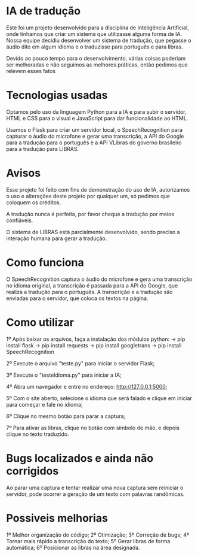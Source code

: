 # IA de tradução
 
Este foi um projeto desenvolvido para a disciplina de Inteligência Artificial, onde tínhamos que criar um sistema que utilizasse alguma forma de IA. Nossa equipe decidiu desenvolver um sistema de tradução, que pegasse o áudio dito em algum idioma e o traduzisse para português e para libras.

Devido ao pouco tempo para o desenvolvimento, várias coisas poderiam ser melhoradas e não seguimos as melhores práticas, então pedimos que relevem esses fatos

# Tecnologias usadas

Optamos pelo uso da linguagem Python para a IA e para subir o servidor, HTML e CSS para o visual e JavaScript para dar funcionalidade ao HTML.

Usamos o Flask para criar um servidor local, o SpeechRecognition para capturar o áudio do microfone e gerar uma transcrição, a API do Google para a tradução para o português e a API VLibras do governo brasileiro para a tradução para LIBRAS.

# Avisos

Esse projeto foi feito com fins de demonstração do uso de IA, autorizamos o uso e alterações deste projeto por qualquer um, só pedimos que coloquem os créditos.

A tradução nunca é perfeita, por favor cheque a tradução por meios confiáveis.

O sistema de LIBRAS está parcialmente desenvolvido, sendo preciso a interação humana para gerar a tradução.

# Como funciona

O SpeechRecognition captura o áudio do microfone e gera uma transcrição no idioma original, a transcrição é passada para a API do Google, que realiza a tradução para o português. A transcrição e a tradução são enviadas para o servidor, que coloca os textos na página.

# Como utilizar

1º Após baixar os arquivos, faça a instalação dos módulos python:
    → pip install flask
    → pip install requests
    → pip install googletrans
    → pip install SpeechRecognition

2º Execute o arquivo "teste.py" para iniciar o servidor Flask;

3º Execute o "testeIdioma.py" para iniciar a IA;

4º Abra um navegador e entre no endereço: http://127.0.0.1:5000;

5º Com o site aberto, selecione o idioma que será falado e clique em iniciar para começar e fale no idioma;

6º Clique no mesmo botão para parar a captura;

7º Para ativar as libras, clique no botão com símbolo de mão, e depois clique no texto traduzido.

# Bugs localizados e ainda não corrigidos

Ao parar uma captura e tentar realizar uma nova captura sem reiniciar o servidor, pode ocorrer a geração de um texto com palavras randômicas.

# Possiveis melhorias

1º Melhor organização do código;
2º Otimização;
3º Correção de bugs;
4º Tornar mais rápido a transcrição do texto;
5º Gerar libras de forma automática;
6º Posicionar as libras na área designada.